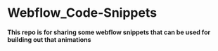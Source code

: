 # Webflow_Code-Snippets

**This repo is for sharing some webflow snippets that can be used for building out that animations**
